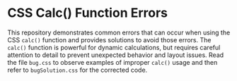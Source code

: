 # CSS Calc() Function Errors

This repository demonstrates common errors that can occur when using the CSS `calc()` function and provides solutions to avoid those errors.  The `calc()` function is powerful for dynamic calculations, but requires careful attention to detail to prevent unexpected behavior and layout issues.  Read the file `bug.css` to observe examples of improper `calc()` usage and then refer to `bugSolution.css` for the corrected code.